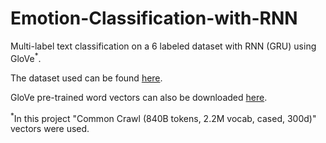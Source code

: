 # Emotion-Classification-with-RNN
Multi-label text classification on a 6 labeled dataset with RNN (GRU) using GloVe<sup>*</sup>.

The dataset used can be found [here](https://www.kaggle.com/datasets/nelgiriyewithana/emotions).

GloVe pre-trained word vectors can also be downloaded [here](https://nlp.stanford.edu/projects/glove/).

<sup>*</sup>In this project "Common Crawl (840B tokens, 2.2M vocab, cased, 300d)" vectors were used.
